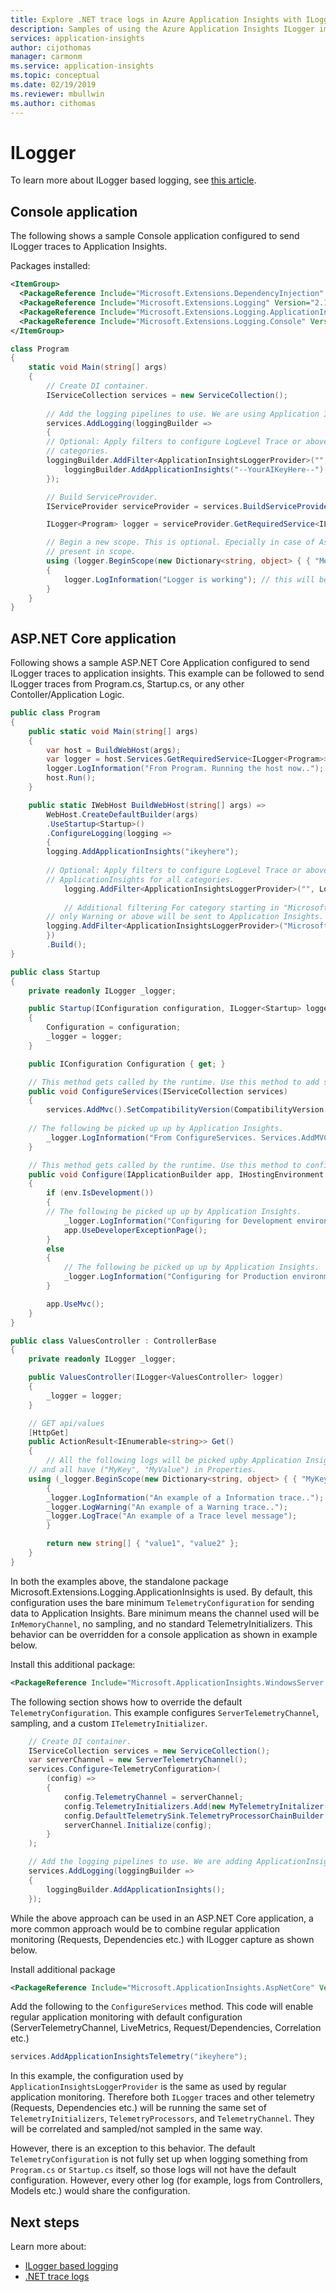 ```yaml
---
title: Explore .NET trace logs in Azure Application Insights with ILogger
description: Samples of using the Azure Application Insights ILogger implementation with ASP.NET Core and Console applications.
services: application-insights
author: cijothomas
manager: carmonm
ms.service: application-insights
ms.topic: conceptual
ms.date: 02/19/2019
ms.reviewer: mbullwin
ms.author: cithomas
---
```


# ILogger

To learn more about ILogger based logging, see [this article](https://docs.microsoft.com/aspnet/core/fundamentals/logging).

## Console application

The following shows a sample Console application configured to send ILogger traces to Application Insights.

Packages installed:

```xml
<ItemGroup>
  <PackageReference Include="Microsoft.Extensions.DependencyInjection" Version="2.1.0" />
  <PackageReference Include="Microsoft.Extensions.Logging" Version="2.1.0" />
  <PackageReference Include="Microsoft.Extensions.Logging.ApplicationInsights" Version="2.9.0-beta3" />
  <PackageReference Include="Microsoft.Extensions.Logging.Console" Version="2.1.0" />
</ItemGroup>
```

```csharp
class Program
{
    static void Main(string[] args)
    {
        // Create DI container.
        IServiceCollection services = new ServiceCollection();
            
        // Add the logging pipelines to use. We are using Application Insights only here.
        services.AddLogging(loggingBuilder =>
        {
	    // Optional: Apply filters to configure LogLevel Trace or above is sent to ApplicationInsights for all
	    // categories.
	    loggingBuilder.AddFilter<ApplicationInsightsLoggerProvider>("", LogLevel.Trace);
            loggingBuilder.AddApplicationInsights("--YourAIKeyHere--");                
        });

        // Build ServiceProvider.
        IServiceProvider serviceProvider = services.BuildServiceProvider();

        ILogger<Program> logger = serviceProvider.GetRequiredService<ILogger<Program>>();

        // Begin a new scope. This is optional. Epecially in case of AspNetCore request info is already
        // present in scope.
        using (logger.BeginScope(new Dictionary<string, object> { { "Method", nameof(Main) } }))
        {
            logger.LogInformation("Logger is working"); // this will be captured by Application Insights.
        }
    }
}
```

## ASP.NET Core application

Following shows a sample ASP.NET Core Application configured to send ILogger traces to application insights. This example can be
followed to send ILogger traces from Program.cs, Startup.cs, or any other Contoller/Application Logic.

```csharp
public class Program
{
    public static void Main(string[] args)
    {
        var host = BuildWebHost(args);
        var logger = host.Services.GetRequiredService<ILogger<Program>>();
        logger.LogInformation("From Program. Running the host now.."); // This will be picked up up by AI
        host.Run();
    }

    public static IWebHost BuildWebHost(string[] args) =>
        WebHost.CreateDefaultBuilder(args)
        .UseStartup<Startup>()                
        .ConfigureLogging(logging =>
        {                
	    logging.AddApplicationInsights("ikeyhere");
				
	    // Optional: Apply filters to configure LogLevel Trace or above is sent to
	    // ApplicationInsights for all categories.
            logging.AddFilter<ApplicationInsightsLoggerProvider>("", LogLevel.Trace);
				
            // Additional filtering For category starting in "Microsoft",
	    // only Warning or above will be sent to Application Insights.
	    logging.AddFilter<ApplicationInsightsLoggerProvider>("Microsoft", LogLevel.Warning);
        })
        .Build();
}
```

```csharp
public class Startup
{
    private readonly ILogger _logger;

    public Startup(IConfiguration configuration, ILogger<Startup> logger)
    {
        Configuration = configuration;
        _logger = logger;
    }

    public IConfiguration Configuration { get; }

    // This method gets called by the runtime. Use this method to add services to the container.
    public void ConfigureServices(IServiceCollection services)
    {
        services.AddMvc().SetCompatibilityVersion(CompatibilityVersion.Version_2_1);
	
	// The following be picked up up by Application Insights.
        _logger.LogInformation("From ConfigureServices. Services.AddMVC invoked"); 
    }

    // This method gets called by the runtime. Use this method to configure the HTTP request pipeline.
    public void Configure(IApplicationBuilder app, IHostingEnvironment env)
    {
        if (env.IsDevelopment())
        {
	    // The following be picked up up by Application Insights.	
            _logger.LogInformation("Configuring for Development environment");
            app.UseDeveloperExceptionPage();
        }
        else
        {
            // The following be picked up up by Application Insights.
            _logger.LogInformation("Configuring for Production environment");
        }

        app.UseMvc();
    }
}
```

```csharp
public class ValuesController : ControllerBase
{
    private readonly ILogger _logger;

    public ValuesController(ILogger<ValuesController> logger)
    {
        _logger = logger;
    }

    // GET api/values
    [HttpGet]
    public ActionResult<IEnumerable<string>> Get()
    {
        // All the following logs will be picked upby Application Insights.
	// and all have ("MyKey", "MyValue") in Properties.
	using (_logger.BeginScope(new Dictionary<string, object> { { "MyKey", "MyValue" } }))
        {			
	    _logger.LogInformation("An example of a Information trace..");
	    _logger.LogWarning("An example of a Warning trace..");
	    _logger.LogTrace("An example of a Trace level message");
        }

        return new string[] { "value1", "value2" };
    }
}
```

In both the examples above, the standalone package Microsoft.Extensions.Logging.ApplicationInsights is used. By default, this configuration uses the bare minimum `TelemetryConfiguration` for sending data to
Application Insights. Bare minimum means the channel used will be `InMemoryChannel`, no sampling, and no standard TelemetryInitializers. This behavior can be overridden for a console application
as shown in example below.

Install this additional package:

```xml
<PackageReference Include="Microsoft.ApplicationInsights.WindowsServer.TelemetryChannel" Version="2.9.0-beta3" />
```

The following section shows how to override the default `TelemetryConfiguration`. This example configures `ServerTelemetryChannel`, sampling, and a custom `ITelemetryInitializer`.

```csharp
    // Create DI container.
    IServiceCollection services = new ServiceCollection();
    var serverChannel = new ServerTelemetryChannel();
    services.Configure<TelemetryConfiguration>(
        (config) =>
        {                            
            config.TelemetryChannel = serverChannel;
            config.TelemetryInitializers.Add(new MyTelemetryInitalizer());
            config.DefaultTelemetrySink.TelemetryProcessorChainBuilder.UseSampling(5);
            serverChannel.Initialize(config);
        }
    );

    // Add the logging pipelines to use. We are adding ApplicationInsights only.
    services.AddLogging(loggingBuilder =>
    {
        loggingBuilder.AddApplicationInsights();
    });
```

While the above approach can be used in an ASP.NET Core application, a more common approach would be to combine regular application monitoring (Requests, Dependencies etc.) with ILogger capture as shown below.

Install additional package

```xml
<PackageReference Include="Microsoft.ApplicationInsights.AspNetCore" Version="2.6.0-beta3" />
```

Add the following to the `ConfigureServices` method. This code will enable regular application monitoring with default configuration (ServerTelemetryChannel, LiveMetrics, Request/Dependencies, Correlation etc.)

```csharp
services.AddApplicationInsightsTelemetry("ikeyhere");
```

In this example, the configuration used by `ApplicationInsightsLoggerProvider` is the same as used by regular application monitoring. Therefore both `ILogger` traces and other telemetry (Requests, Dependencies etc.) will be running the same set of `TelemetryInitializers`, `TelemetryProcessors`, and `TelemetryChannel`. They will be correlated and sampled/not sampled in the same way.

However, there is an exception to this behavior. The default `TelemetryConfiguration` is not fully set up when logging something from `Program.cs` or `Startup.cs` itself, so those logs will not have the default configuration. However, every other log (for example, logs from Controllers, Models etc.) would share the configuration.

## Next steps

Learn more about:

- [ILogger based logging](https://docs.microsoft.com/aspnet/core/fundamentals/logging)
- [.NET trace logs](../../azure-monitor/app/asp-net-trace-logs.md)
